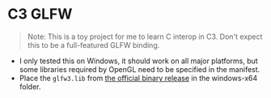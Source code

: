 # C3 GLFW

> Note: This is a toy project for me to learn C interop in C3. Don't expect this to be a full-featured GLFW binding.

- I only tested this on Windows, it should work on all major platforms, but some libraries required by OpenGL need to be specified in the manifest.
- Place the `glfw3.lib` from [the official binary release](https://www.glfw.org/download) in the windows-x64 folder.
